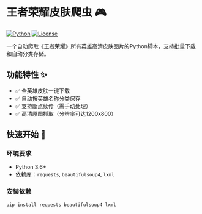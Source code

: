 # 王者荣耀皮肤爬虫 🎮

[![Python](https://img.shields.io/badge/Python-3.6%2B-blue)](https://www.python.org/)
[![License](https://img.shields.io/badge/License-MIT-green)](LICENSE)

一个自动爬取《王者荣耀》所有英雄高清皮肤图片的Python脚本，支持批量下载和自动分类存储。

## 功能特性 ✨

- ✅ 全英雄皮肤一键下载
- ✅ 自动按英雄名称分类保存
- ✅ 支持断点续传（需手动处理）
- ✅ 高清原图抓取（分辨率可达1200x800）

## 快速开始 🚀

### 环境要求
- Python 3.6+
- 依赖库：`requests`, `beautifulsoup4`, `lxml`

### 安装依赖
```bash
pip install requests beautifulsoup4 lxml

